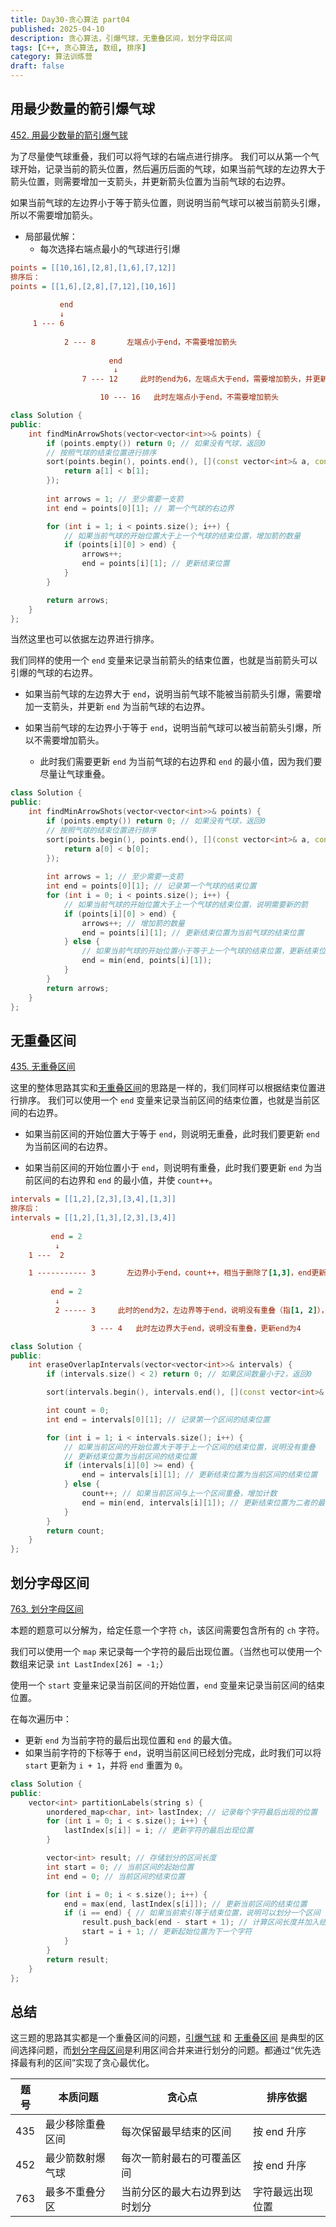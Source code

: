 ```yaml
---
title: Day30-贪心算法 part04
published: 2025-04-10
description: 贪心算法，引爆气球，无重叠区间，划分字母区间
tags: [C++, 贪心算法, 数组, 排序]
category: 算法训练营
draft: false
---
```


## 用最少数量的箭引爆气球

[452. 用最少数量的箭引爆气球](https://leetcode.cn/problems/minimum-number-of-arrows-to-burst-balloons/)

为了尽量使气球重叠，我们可以将气球的右端点进行排序。
我们可以从第一个气球开始，记录当前的箭头位置，然后遍历后面的气球，如果当前气球的左边界大于箭头位置，则需要增加一支箭头，并更新箭头位置为当前气球的右边界。

如果当前气球的左边界小于等于箭头位置，则说明当前气球可以被当前箭头引爆，所以不需要增加箭头。

- 局部最优解：
    - 每次选择右端点最小的气球进行引爆

```ini
points = [[10,16],[2,8],[1,6],[7,12]]
排序后：
points = [[1,6],[2,8],[7,12],[10,16]]
    
           end        
           ↓
     1 --- 6
     
            2 --- 8       左端点小于end，不需要增加箭头
                        
                      end
                       ↓
                7 --- 12     此时的end为6，左端点大于end，需要增加箭头，并更新end为12

                    10 --- 16   此时左端点小于end，不需要增加箭头
```


```cpp
class Solution {
public:
    int findMinArrowShots(vector<vector<int>>& points) {
        if (points.empty()) return 0; // 如果没有气球，返回0
        // 按照气球的结束位置进行排序
        sort(points.begin(), points.end(), [](const vector<int>& a, const vector<int>& b) {
            return a[1] < b[1];
        });
        
        int arrows = 1; // 至少需要一支箭
        int end = points[0][1]; // 第一个气球的右边界

        for (int i = 1; i < points.size(); i++) {
            // 如果当前气球的开始位置大于上一个气球的结束位置，增加箭的数量
            if (points[i][0] > end) {
                arrows++;
                end = points[i][1]; // 更新结束位置
            }
        }

        return arrows;
    }
};
```

当然这里也可以依据左边界进行排序。

我们同样的使用一个 `end` 变量来记录当前箭头的结束位置，也就是当前箭头可以引爆的气球的右边界。

- 如果当前气球的左边界大于 `end`，说明当前气球不能被当前箭头引爆，需要增加一支箭头，并更新 `end` 为当前气球的右边界。

- 如果当前气球的左边界小于等于 `end`，说明当前气球可以被当前箭头引爆，所以不需要增加箭头。
    - 此时我们需要更新 `end` 为当前气球的右边界和 `end` 的最小值，因为我们要尽量让气球重叠。

```cpp
class Solution {
public:
    int findMinArrowShots(vector<vector<int>>& points) {
        if (points.empty()) return 0; // 如果没有气球，返回0
        // 按照气球的结束位置进行排序
        sort(points.begin(), points.end(), [](const vector<int>& a, const vector<int>& b) {
            return a[0] < b[0];
        });
        
        int arrows = 1; // 至少需要一支箭
        int end = points[0][1]; // 记录第一个气球的结束位置
        for (int i = 0; i < points.size(); i++) {
            // 如果当前气球的开始位置大于上一个气球的结束位置，说明需要新的箭
            if (points[i][0] > end) {
                arrows++; // 增加箭的数量
                end = points[i][1]; // 更新结束位置为当前气球的结束位置
            } else {
                // 如果当前气球的开始位置小于等于上一个气球的结束位置，更新结束位置为二者的最小值
                end = min(end, points[i][1]);
            }
        }
        return arrows;
    }
};
```

## 无重叠区间

[435. 无重叠区间](https://leetcode.cn/problems/non-overlapping-intervals/)

这里的整体思路其实和[无重叠区间](#无重叠区间)的思路是一样的，我们同样可以根据结束位置进行排序。
我们可以使用一个 `end` 变量来记录当前区间的结束位置，也就是当前区间的右边界。

- 如果当前区间的开始位置大于等于 `end`，则说明无重叠，此时我们要更新 `end` 为当前区间的右边界。

- 如果当前区间的开始位置小于 `end`，则说明有重叠，此时我们要更新 `end` 为当前区间的右边界和 `end` 的最小值，并使 `count++`。

```ini
intervals = [[1,2],[2,3],[3,4],[1,3]]
排序后：
intervals = [[1,2],[1,3],[2,3],[3,4]]
    
         end = 2        
          ↓
    1 ---  2

    1 ----------- 3       左边界小于end，count++，相当于删除了[1,3]，end更新为2（2和3的最小值）
                        
         end = 2
          ↓          
          2 ----- 3     此时的end为2，左边界等于end，说明没有重叠（指[1, 2]），并更新end为右边界3

                  3 --- 4   此时左边界大于end，说明没有重叠，更新end为4
```

```cpp
class Solution {
public:
    int eraseOverlapIntervals(vector<vector<int>>& intervals) {
        if (intervals.size() < 2) return 0; // 如果区间数量小于2，返回0

        sort(intervals.begin(), intervals.end(), [](const vector<int>& a, const vector<int>& b){return a[1] < b[1];});

        int count = 0;
        int end = intervals[0][1]; // 记录第一个区间的结束位置

        for (int i = 1; i < intervals.size(); i++) {
            // 如果当前区间的开始位置大于等于上一个区间的结束位置，说明没有重叠
            // 更新结束位置为当前区间的结束位置
            if (intervals[i][0] >= end) {
                end = intervals[i][1]; // 更新结束位置为当前区间的结束位置
            } else {
                count++; // 如果当前区间与上一个区间重叠，增加计数
                end = min(end, intervals[i][1]); // 更新结束位置为二者的最小值
            }
        }
        return count;
    }
};
```

## 划分字母区间

[763. 划分字母区间](https://leetcode.cn/problems/partition-labels/)

本题的题意可以分解为，给定任意一个字符 `ch`，该区间需要包含所有的 `ch` 字符。

我们可以使用一个 `map` 来记录每一个字符的最后出现位置。（当然也可以使用一个数组来记录 `int LastIndex[26] = -1;`）

使用一个 `start` 变量来记录当前区间的开始位置，`end` 变量来记录当前区间的结束位置。

在每次遍历中：
- 更新 `end` 为当前字符的最后出现位置和 `end` 的最大值。
- 如果当前字符的下标等于 `end`，说明当前区间已经划分完成，此时我们可以将 `start` 更新为 `i + 1`，并将 `end` 重置为 `0`。

```cpp
class Solution {
public:
    vector<int> partitionLabels(string s) {
        unordered_map<char, int> lastIndex; // 记录每个字符最后出现的位置
        for (int i = 0; i < s.size(); i++) {
            lastIndex[s[i]] = i; // 更新字符的最后出现位置
        }

        vector<int> result; // 存储划分的区间长度
        int start = 0; // 当前区间的起始位置
        int end = 0; // 当前区间的结束位置

        for (int i = 0; i < s.size(); i++) {
            end = max(end, lastIndex[s[i]]); // 更新当前区间的结束位置
            if (i == end) { // 如果当前索引等于结束位置，说明可以划分一个区间
                result.push_back(end - start + 1); // 计算区间长度并加入结果
                start = i + 1; // 更新起始位置为下一个字符
            }
        }
        return result; 
    }
};
```

## 总结

这三题的思路其实都是一个重叠区间的问题，[引爆气球](#用最少数量的箭引爆气球) 和 [无重叠区间](#无重叠区间) 是典型的区间选择问题，而[划分字母区间](#划分字母区间)是利用区间合并来进行划分的问题。都通过“优先选择最有利的区间”实现了贪心最优化。

| 题号 | 本质问题       | 贪心点               | 排序依据 |
|------|----------------|----------------------|------------------|
| 435  | 最少移除重叠区间 | 每次保留最早结束的区间 | 按 end 升序       |
| 452  | 最少箭数射爆气球 | 每次一箭射最右的可覆盖区间 | 按 end 升序       |
| 763  | 最多不重叠分区   | 当前分区的最大右边界到达时划分 | 字符最远出现位置 |

